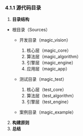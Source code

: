 ###                                                                                                                                                                                                                                                                                                                                                                                                                                                                                                                                                                                                                                                                                                                                                                                                                                                                                                                                                                                                                                                                                                                                                                                                                                                                                                                                                                                                                                                                                                                                                                                                                                                                                                                                                                                                                                                                                                                                                                                                                                                                                                                                  4.1.1 源代码目录

1. **目录结构**
  * 根目录（Sources）
    * 开发目录（magic\_vision）
      1. 核心层（magic\_core）
      2. 算法层（magic\_algorithm）
      3. 引擎层（magic\_engine）
      4. 应用层（magic\_app）

    * 测试目录（magic\_test）
      1. 核心层（test\_core）
      2. 算法层（test\_algorithm）
      3. 引擎层（test\_engine）

    * 案例目录（magic\_example）



2. **构建原则**
3. **总结**

